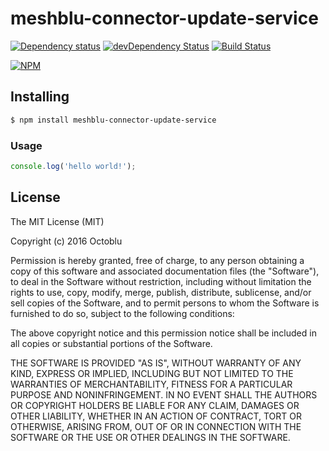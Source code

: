 # meshblu-connector-update-service

[![Dependency status](http://img.shields.io/david/octoblu/meshblu-connector-update-service.svg?style=flat)](https://david-dm.org/octoblu/meshblu-connector-update-service)
[![devDependency Status](http://img.shields.io/david/dev/octoblu/meshblu-connector-update-service.svg?style=flat)](https://david-dm.org/octoblu/meshblu-connector-update-service#info=devDependencies)
[![Build Status](http://img.shields.io/travis/octoblu/meshblu-connector-update-service.svg?style=flat&branch=master)](https://travis-ci.org/octoblu/meshblu-connector-update-service)

[![NPM](https://nodei.co/npm/meshblu-connector-update-service.svg?style=flat)](https://npmjs.org/package/meshblu-connector-update-service)

## Installing

```bash
$ npm install meshblu-connector-update-service
```

### Usage

```javascript
console.log('hello world!');
```

## License

The MIT License (MIT)

Copyright (c) 2016 Octoblu

Permission is hereby granted, free of charge, to any person obtaining a copy
of this software and associated documentation files (the "Software"), to deal
in the Software without restriction, including without limitation the rights
to use, copy, modify, merge, publish, distribute, sublicense, and/or sell
copies of the Software, and to permit persons to whom the Software is
furnished to do so, subject to the following conditions:

The above copyright notice and this permission notice shall be included in all
copies or substantial portions of the Software.

THE SOFTWARE IS PROVIDED "AS IS", WITHOUT WARRANTY OF ANY KIND, EXPRESS OR
IMPLIED, INCLUDING BUT NOT LIMITED TO THE WARRANTIES OF MERCHANTABILITY,
FITNESS FOR A PARTICULAR PURPOSE AND NONINFRINGEMENT. IN NO EVENT SHALL THE
AUTHORS OR COPYRIGHT HOLDERS BE LIABLE FOR ANY CLAIM, DAMAGES OR OTHER
LIABILITY, WHETHER IN AN ACTION OF CONTRACT, TORT OR OTHERWISE, ARISING FROM,
OUT OF OR IN CONNECTION WITH THE SOFTWARE OR THE USE OR OTHER DEALINGS IN THE
SOFTWARE.
